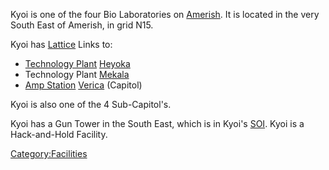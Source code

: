 Kyoi is one of the four Bio Laboratories on
[Amerish](Amerish "wikilink"). It is located in the very South East of
Amerish, in grid N15.

Kyoi has [Lattice](Lattice "wikilink") Links to:

-   [Technology Plant](Technology_Plant "wikilink")
    [Heyoka](Heyoka "wikilink")
-   Technology Plant [Mekala](Mekala "wikilink")
-   [Amp Station](Amp_Station "wikilink") [Verica](Verica "wikilink")
    (Capitol)

Kyoi is also one of the 4 Sub-Capitol's.

Kyoi has a Gun Tower in the South East, which is in Kyoi's
[SOI](SOI "wikilink"). Kyoi is a Hack-and-Hold Facility.

[Category:Facilities](Category:Facilities "wikilink")